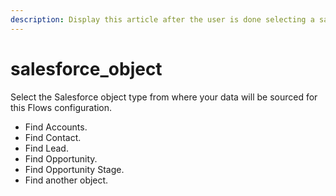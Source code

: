 ```yaml
---
description: Display this article after the user is done selecting a salesforce account.
---
```


# salesforce\_object

Select the Salesforce object type from where your data will be sourced for this Flows configuration.

* Find Accounts.
* Find Contact.
* Find Lead.
* Find Opportunity.
* Find Opportunity Stage. 
* Find another object.

  




